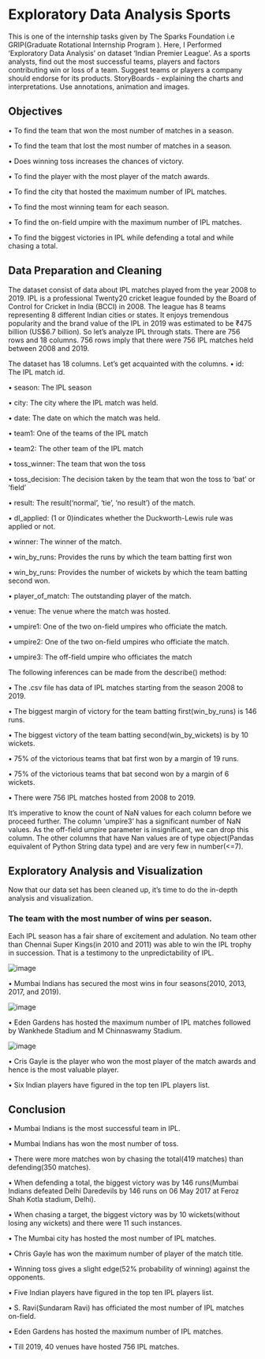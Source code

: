 # Exploratory Data Analysis Sports
This is one of the  internship tasks given by The Sparks Foundation i.e GRIP(Graduate Rotational Internship Program ). Here, I Performed ‘Exploratory Data Analysis’ on dataset ‘Indian Premier League’.
As a sports analysts, find out the most successful teams, players and factors contributing win or loss of a team. Suggest teams or players a company should endorse for its products. StoryBoards - explaining the charts and interpretations. Use annotations, animation and images.

## Objectives
•	To find the team that won the most number of matches in a season.

•	To find the team that lost the most number of matches in a season.

•	Does winning toss increases the chances of victory.

•	To find the player with the most player of the match awards.

•	To find the city that hosted the maximum number of IPL matches.

•	To find the most winning team for each season.

•	To find the on-field umpire with the maximum number of IPL matches.

•	To find the biggest victories in IPL while defending a total and while chasing a total.

## Data Preparation and Cleaning
The dataset consist of data about IPL matches played from the year 2008 to 2019. IPL is a professional Twenty20 cricket league founded by the Board of Control for Cricket in India (BCCI) in 2008. The league has 8 teams representing 8 different Indian cities or states. It enjoys tremendous popularity and the brand value of the IPL in 2019 was estimated to be ₹475 billion (US$6.7 billion). So let’s analyze IPL through stats. There are 756 rows and 18 columns. 756 rows imply that there were 756 IPL matches held between 2008 and 2019.

The dataset has 18 columns. Let’s get acquainted with the columns.
•	id: The IPL match id.

•	season: The IPL season

•	city: The city where the IPL match was held.

•	date: The date on which the match was held.

•	team1: One of the teams of the IPL match

•	team2: The other team of the IPL match

•	toss_winner: The team that won the toss

•	toss_decision: The decision taken by the team that won the toss to ‘bat’ or ‘field’

•	result: The result(‘normal’, ‘tie’, ‘no result’) of the match.

•	dl_applied: (1 or 0)indicates whether the Duckworth-Lewis rule was applied or not.

•	winner: The winner of the match.

•	win_by_runs: Provides the runs by which the team batting first won

•	win_by_runs: Provides the number of wickets by which the team batting second won.

•	player_of_match: The outstanding player of the match.

•	venue: The venue where the match was hosted.

•	umpire1: One of the two on-field umpires who officiate the match.

•	umpire2: One of the two on-field umpires who officiate the match.

•	umpire3: The off-field umpire who officiates the match


The following inferences can be made from the describe() method:

•	The .csv file has data of IPL matches starting from the season 2008 to 2019.

•	The biggest margin of victory for the team batting first(win_by_runs) is 146 runs.

•	The biggest victory of the team batting second(win_by_wickets) is by 10 wickets.

•	75% of the victorious teams that bat first won by a margin of 19 runs.

•	75% of the victorious teams that bat second won by a margin of 6 wickets.

•	There were 756 IPL matches hosted from 2008 to 2019.


It’s imperative to know the count of NaN values for each column before we proceed further.
The column ‘umpire3’ has a significant number of NaN values. As the off-field umpire parameter is insignificant, we can drop this column. The other columns that have Nan values are of type object(Pandas equivalent of Python String data type) and are very few in number(<=7).

## Exploratory Analysis and Visualization
Now that our data set has been cleaned up, it’s time to do the in-depth analysis and visualization.

### The team with the most number of wins per season.
Each IPL season has a fair share of excitement and adulation. No team other than Chennai Super Kings(in 2010 and 2011) was able to win the IPL trophy in succession. That is a testimony to the unpredictability of IPL.

![image](https://user-images.githubusercontent.com/70087327/133277601-52530852-147c-4650-a940-b8c9e48a2dd2.png)

•	Mumbai Indians has secured the most wins in four seasons(2010, 2013, 2017, and 2019).



![image](https://user-images.githubusercontent.com/70087327/133278018-98865393-7c60-4ccd-ae3d-83123657731f.png)

•	Eden Gardens has hosted the maximum number of IPL matches followed by Wankhede Stadium and M Chinnaswamy Stadium.

![image](https://user-images.githubusercontent.com/70087327/133278879-48f496f2-9d56-4655-bdec-a808f2494533.png)

•	Cris Gayle is the player who won the most player of the match awards and hence is the most valuable player.

•	Six Indian players have figured in the top ten IPL players list.



## Conclusion

•	Mumbai Indians is the most successful team in IPL.

•	Mumbai Indians has won the most number of toss.

•	There were more matches won by chasing the total(419 matches) than defending(350 matches).

•	When defending a total, the biggest victory was by 146 runs(Mumbai Indians defeated Delhi Daredevils by 146 runs on 06 May 2017 at Feroz Shah Kotla stadium, Delhi).

•	When chasing a target, the biggest victory was by 10 wickets(without losing any wickets) and there were 11 such instances.

•	The Mumbai city has hosted the most number of IPL matches.

•	Chris Gayle has won the maximum number of player of the match title.

•	Winning toss gives a slight edge(52% probability of winning) against the opponents.


•	Five Indian players have figured in the top ten IPL players list.

•	S. Ravi(Sundaram Ravi) has officiated the most number of IPL matches on-field.

•	Eden Gardens has hosted the maximum number of IPL matches.

•	Till 2019, 40 venues have hosted 756 IPL matches.


